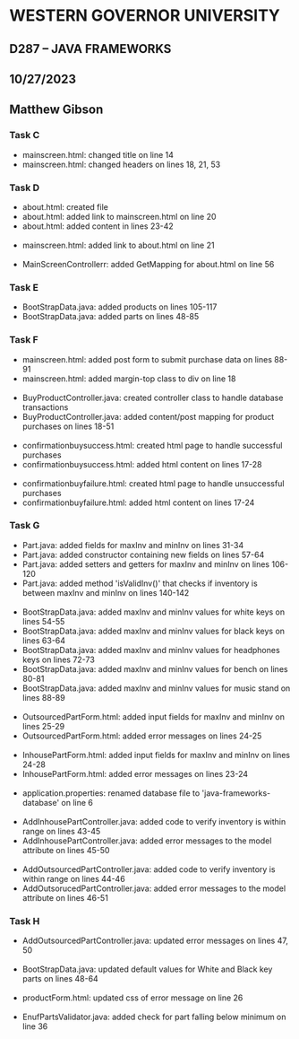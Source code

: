 # WESTERN GOVERNOR UNIVERSITY 
## D287 – JAVA FRAMEWORKS
## 10/27/2023
## Matthew Gibson

### Task C
- mainscreen.html: changed title on line 14
- mainscreen.html: changed headers on lines 18, 21, 53

### Task D
- about.html: created file
- about.html: added link to mainscreen.html on line 20
- about.html: added content in lines 23-42
<br><br>
- mainscreen.html: added link to about.html on line 21
<br><br>
- MainScreenControllerr: added GetMapping for about.html on line 56


### Task E
- BootStrapData.java: added products on lines 105-117
- BootStrapData.java: added parts on lines 48-85

### Task F
- mainscreen.html: added post form to submit purchase data on lines 88-91
- mainscreen.html: added margin-top class to div on line 18
<br><br>
- BuyProductController.java: created controller class to handle database transactions
- BuyProductController.java: added content/post mapping for product purchases on lines 18-51
<br><br>
- confirmationbuysuccess.html: created html page to handle successful purchases
- confirmationbuysuccess.html: added html content on lines 17-28
  <br><br>
- confirmationbuyfailure.html: created html page to handle unsuccessful purchases
- confirmationbuyfailure.html: added html content on lines 17-24

### Task G
- Part.java: added fields for maxInv and minInv on lines 31-34
- Part.java: added constructor containing new fields on lines 57-64
- Part.java: added setters and getters for maxInv and minInv on lines 106-120
- Part.java: added method 'isValidInv()' that checks if inventory is between maxInv and minInv on lines 140-142
<br><br>
- BootStrapData.java: added maxInv and minInv values for white keys on lines 54-55
- BootStrapData.java: added maxInv and minInv values for black keys on lines 63-64
- BootStrapData.java: added maxInv and minInv values for headphones keys on lines 72-73
- BootStrapData.java: added maxInv and minInv values for bench on lines 80-81
- BootStrapData.java: added maxInv and minInv values for music stand on lines 88-89
<br><br>
- OutsourcedPartForm.html: added input fields for maxInv and minInv on lines 25-29
- OutsourcedPartForm.html: added error messages on lines 24-25
<br><br>
- InhousePartForm.html: added input fields for maxInv and minInv on lines 24-28
- InhousePartForm.html: added error messages on lines 23-24
<br><br>
- application.properties: renamed database file to 'java-frameworks-database' on line 6
<br><br>
- AddInhousePartController.java: added code to verify inventory is within range on lines 43-45
- AddInhousePartController.java: added error messages to the model attribute on lines 45-50
<br><br>
- AddOutsourcedPartController.java: added code to verify inventory is within range on lines 44-46
- AddOutsorucedPartController.java: added error messages to the model attribute on lines 46-51

### Task H
- AddOutsourcedPartController.java: updated error messages on lines 47, 50
<br><br>
- BootStrapData.java: updated default values for White and Black key parts on lines 48-64
<br><br>
- productForm.html: updated css of error message on line 26
<br><br>
- EnufPartsValidator.java: added check for part falling below minimum on line 36